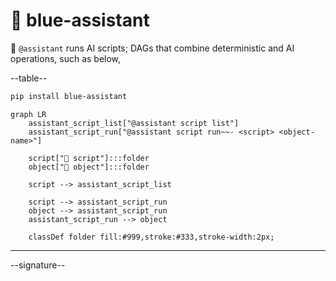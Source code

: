# 🧠 blue-assistant

🧠 `@assistant` runs AI scripts; DAGs that combine deterministic and AI operations, such as below,

--table--

```bash
pip install blue-assistant
```

```mermaid
graph LR
    assistant_script_list["@assistant script list"]
    assistant_script_run["@assistant script run~~- <script> <object-name>"]

    script["📜 script"]:::folder
    object["📂 object"]:::folder

    script --> assistant_script_list

    script --> assistant_script_run
    object --> assistant_script_run
    assistant_script_run --> object

    classDef folder fill:#999,stroke:#333,stroke-width:2px;
```

---

--signature--